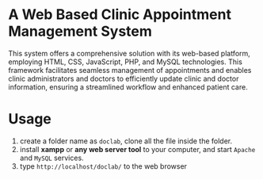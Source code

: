 # A Web Based Clinic Appointment Management System

This system  offers a comprehensive solution with its web-based platform, employing HTML, CSS, JavaScript, PHP, and MySQL technologies. This framework facilitates seamless management of appointments and enables clinic administrators and doctors to efficiently update clinic and doctor information, ensuring a streamlined workflow and enhanced patient care.

# Usage
1. create a folder name as `doclab`, clone all the file inside the folder.
2. install **xampp** or **any web server tool** to your computer, and start `Apache` and `MySQL` services.
3. type `http://localhost/doclab/` to the web browser

